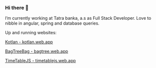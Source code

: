 ### Hi there 👋

I’m currently working at Tatra banka, a.s as Full Stack Developer.
Love to nibble in angular, spring and database queries.

Up and running websites: 

[Kotlan - kotlan.web.app](kotlan.web.app)

[BagTreeBag - bagtree.web.app](bagtree.web.app)

[TimeTableJS - timetablejs.web.app](timetablejs.web.app)


